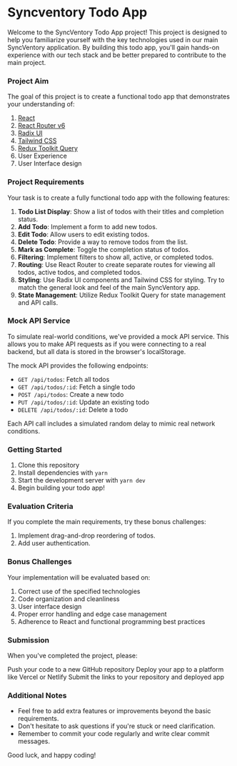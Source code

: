 # Syncventory Todo App

Welcome to the SyncVentory Todo App project! This project is designed to help you familiarize yourself with the key technologies used in our main SyncVentory application. By building this todo app, you'll gain hands-on experience with our tech stack and be better prepared to contribute to the main project.

### Project Aim

The goal of this project is to create a functional todo app that demonstrates your understanding of:

1. [React](https://react.dev)
2. [React Router v6](https://reactrouter.com/en/main)
3. [Radix UI](https://radix-ui.com)
4. [Tailwind CSS](https://tailwindcss.com)
5. [Redux Toolkit Query](https://redux-toolkit.js.org)
6. User Experience
7. User Interface design

### Project Requirements

Your task is to create a fully functional todo app with the following features:

1. **Todo List Display**: Show a list of todos with their titles and completion status.
2. **Add Todo**: Implement a form to add new todos.
3. **Edit Todo**: Allow users to edit existing todos.
4. **Delete Todo**: Provide a way to remove todos from the list.
5. **Mark as Complete**: Toggle the completion status of todos.
6. **Filtering**: Implement filters to show all, active, or completed todos.
7. **Routing**: Use React Router to create separate routes for viewing all todos, active todos, and completed todos.
8. **Styling**: Use Radix UI components and Tailwind CSS for styling. Try to match the general look and feel of the main SyncVentory app.
9. **State Management**: Utilize Redux Toolkit Query for state management and API calls.

### Mock API Service

To simulate real-world conditions, we've provided a mock API service. This allows you to make API requests as if you were connecting to a real backend, but all data is stored in the browser's localStorage.

The mock API provides the following endpoints:

- `GET /api/todos`: Fetch all todos
- `GET /api/todos/:id`: Fetch a single todo
- `POST /api/todos`: Create a new todo
- `PUT /api/todos/:id`: Update an existing todo
- `DELETE /api/todos/:id`: Delete a todo

Each API call includes a simulated random delay to mimic real network conditions.

### Getting Started

1. Clone this repository
2. Install dependencies with `yarn`
3. Start the development server with `yarn dev`
4. Begin building your todo app!

### Evaluation Criteria

If you complete the main requirements, try these bonus challenges:

1. Implement drag-and-drop reordering of todos.
2. Add user authentication.

### Bonus Challenges

Your implementation will be evaluated based on:

1. Correct use of the specified technologies
2. Code organization and cleanliness
3. User interface design
4. Proper error handling and edge case management
5. Adherence to React and functional programming best practices

### Submission

When you've completed the project, please:

Push your code to a new GitHub repository
Deploy your app to a platform like Vercel or Netlify
Submit the links to your repository and deployed app

### Additional Notes

- Feel free to add extra features or improvements beyond the basic requirements.
- Don't hesitate to ask questions if you're stuck or need clarification.
- Remember to commit your code regularly and write clear commit messages.

Good luck, and happy coding!
